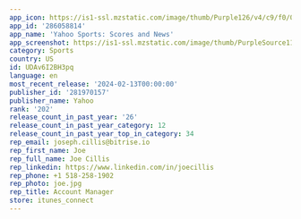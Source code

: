 ```yaml
---
app_icon: https://is1-ssl.mzstatic.com/image/thumb/Purple126/v4/c9/f0/0b/c9f00b2e-007f-20e6-0c71-1b2c4a171f0f/SportsAppIcon-0-1x_U007emarketing-0-7-0-sRGB-85-220-0.png/1024x1024bb.png
app_id: '286058814'
app_name: 'Yahoo Sports: Scores and News'
app_screenshot: https://is1-ssl.mzstatic.com/image/thumb/PurpleSource116/v4/d7/1d/ed/d71ded0b-a6b6-72d8-1470-47c1e83941c8/3542f859-9bdc-4ef0-8f3c-45ee3b96c9e1_SportsAppScreenshots_ios_1284_x_2778_1.jpg/1284x2778bb.png
category: Sports
country: US
id: UDAv6I2BH3pq
language: en
most_recent_release: '2024-02-13T00:00:00'
publisher_id: '281970157'
publisher_name: Yahoo
rank: '202'
release_count_in_past_year: '26'
release_count_in_past_year_category: 12
release_count_in_past_year_top_in_category: 34
rep_email: joseph.cillis@bitrise.io
rep_first_name: Joe
rep_full_name: Joe Cillis
rep_linkedin: https://www.linkedin.com/in/joecillis
rep_phone: +1 518-258-1902
rep_photo: joe.jpg
rep_title: Account Manager
store: itunes_connect
---
```

